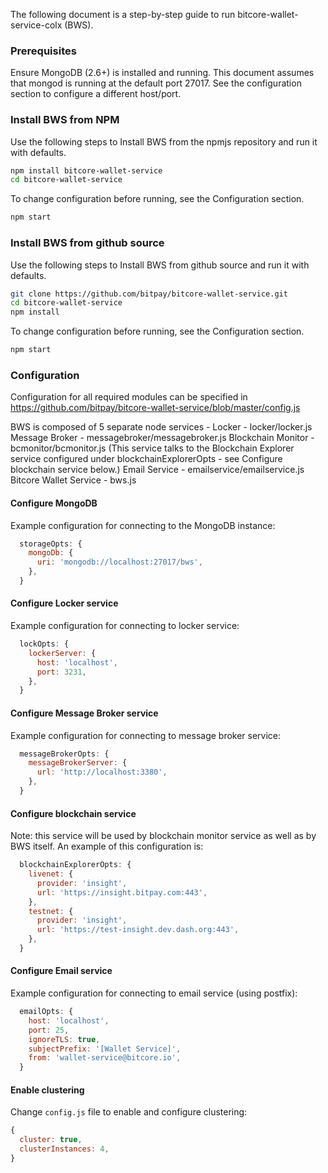 The following document is a step-by-step guide to run bitcore-wallet-service-colx (BWS).

### Prerequisites
Ensure MongoDB (2.6+) is installed and running. This document assumes that mongod is running at the default port 27017.
See the configuration section to configure a different host/port.

### Install BWS from NPM
Use the following steps to Install BWS from the npmjs repository and run it with defaults.
```bash
npm install bitcore-wallet-service
cd bitcore-wallet-service
```
To change configuration before running, see the Configuration section.
```bash
npm start
```

### Install BWS from github source
Use the following steps to Install BWS from github source and run it with defaults.
```bash
git clone https://github.com/bitpay/bitcore-wallet-service.git
cd bitcore-wallet-service
npm install
```
To change configuration before running, see the Configuration section.
```bash
npm start
```
### Configuration
Configuration for all required modules can be specified in https://github.com/bitpay/bitcore-wallet-service/blob/master/config.js

BWS is composed of 5 separate node services -
Locker - locker/locker.js
Message Broker - messagebroker/messagebroker.js
Blockchain Monitor - bcmonitor/bcmonitor.js (This service talks to the Blockchain Explorer service configured under blockchainExplorerOpts - see Configure blockchain service below.)
Email Service - emailservice/emailservice.js
Bitcore Wallet Service - bws.js

#### Configure MongoDB
Example configuration for connecting to the MongoDB instance:
```javascript
  storageOpts: {
    mongoDb: {
      uri: 'mongodb://localhost:27017/bws',
    },
  }
```
#### Configure Locker service
Example configuration for connecting to locker service:
```javascript
  lockOpts: {
    lockerServer: {
      host: 'localhost',
      port: 3231,
    },
  }
```

#### Configure Message Broker service
Example configuration for connecting to message broker service:
```javascript
  messageBrokerOpts: {
    messageBrokerServer: {
      url: 'http://localhost:3380',
    },
  }
```

#### Configure blockchain service
Note: this service will be used by blockchain monitor service as well as by BWS itself.
An example of this configuration is:
```javascript
  blockchainExplorerOpts: {
    livenet: {
      provider: 'insight',
      url: 'https://insight.bitpay.com:443',
    },
    testnet: {
      provider: 'insight',
      url: 'https://test-insight.dev.dash.org:443',
    },
  }
```

#### Configure Email service
Example configuration for connecting to email service (using postfix):
```javascript
  emailOpts: {
    host: 'localhost',
    port: 25,
    ignoreTLS: true,
    subjectPrefix: '[Wallet Service]',
    from: 'wallet-service@bitcore.io',
  }
```

#### Enable clustering
Change `config.js` file to enable and configure clustering:
```javascript
{
  cluster: true,
  clusterInstances: 4,
}
```

